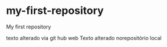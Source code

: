 # my-first-repository
My first repository

texto alterado via git hub web
Texto alterado norepositório local
